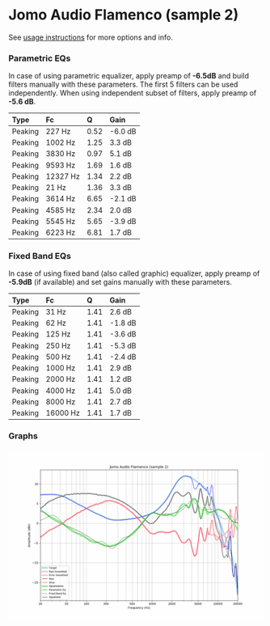 # Jomo Audio Flamenco (sample 2)
See [usage instructions](https://github.com/jaakkopasanen/AutoEq#usage) for more options and info.

### Parametric EQs
In case of using parametric equalizer, apply preamp of **-6.5dB** and build filters manually
with these parameters. The first 5 filters can be used independently.
When using independent subset of filters, apply preamp of **-5.6 dB**.

| Type    | Fc       |    Q | Gain    |
|:--------|:---------|:-----|:--------|
| Peaking | 227 Hz   | 0.52 | -6.0 dB |
| Peaking | 1002 Hz  | 1.25 | 3.3 dB  |
| Peaking | 3830 Hz  | 0.97 | 5.1 dB  |
| Peaking | 9593 Hz  | 1.69 | 1.6 dB  |
| Peaking | 12327 Hz | 1.34 | 2.2 dB  |
| Peaking | 21 Hz    | 1.36 | 3.3 dB  |
| Peaking | 3614 Hz  | 6.65 | -2.1 dB |
| Peaking | 4585 Hz  | 2.34 | 2.0 dB  |
| Peaking | 5545 Hz  | 5.65 | -3.9 dB |
| Peaking | 6223 Hz  | 6.81 | 1.7 dB  |

### Fixed Band EQs
In case of using fixed band (also called graphic) equalizer, apply preamp of **-5.9dB**
(if available) and set gains manually with these parameters.

| Type    | Fc       |    Q | Gain    |
|:--------|:---------|:-----|:--------|
| Peaking | 31 Hz    | 1.41 | 2.6 dB  |
| Peaking | 62 Hz    | 1.41 | -1.8 dB |
| Peaking | 125 Hz   | 1.41 | -3.6 dB |
| Peaking | 250 Hz   | 1.41 | -5.3 dB |
| Peaking | 500 Hz   | 1.41 | -2.4 dB |
| Peaking | 1000 Hz  | 1.41 | 2.9 dB  |
| Peaking | 2000 Hz  | 1.41 | 1.2 dB  |
| Peaking | 4000 Hz  | 1.41 | 5.0 dB  |
| Peaking | 8000 Hz  | 1.41 | 2.7 dB  |
| Peaking | 16000 Hz | 1.41 | 1.7 dB  |

### Graphs
![](./Jomo%20Audio%20Flamenco%20(sample%202).png)